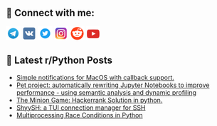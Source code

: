 ## 🔎 Connect with me:
[<img src="https://github.com/bullbesh/bullbesh/blob/main/images/Telegram.png" width="32" height="32" />](https://t.me/bullbesh)
[<img src="https://github.com/bullbesh/bullbesh/blob/main/images/VK.png" width="32" height="32" />](https://vk.com/bullbesh)
[<img src="https://github.com/bullbesh/bullbesh/blob/main/images/Twitter.png" width="32" height="32" />](https://twitter.com/bullbesh1)
[<img src="https://github.com/bullbesh/bullbesh/blob/main/images/Instagram.png" width="32" height="32" />](https://www.instagram.com/bullbesh)
[<img src="https://github.com/bullbesh/bullbesh/blob/main/images/Reddit.png" width="32" height="32" />](https://www.reddit.com/user/bullbesh)
[<img src="https://github.com/bullbesh/bullbesh/blob/main/images/YouTube.png" width="32" height="32" />](https://www.youtube.com/channel/UCtfjRs6uzgq5mfm8S06WTcg)

## 📕 Latest r/Python Posts
<!-- BLOG-POST-LIST:START -->
- [Simple notifications for MacOS with callback support.](https://www.reddit.com/r/Python/comments/yygbfq/simple_notifications_for_macos_with_callback/)
- [Pet project: automatically rewriting Jupyter Notebooks to improve performance - using semantic analysis and dynamic profiling](https://www.reddit.com/r/Python/comments/yyfa33/pet_project_automatically_rewriting_jupyter/)
- [The Minion Game: Hackerrank Solution in python.](https://www.reddit.com/r/Python/comments/yyesa9/the_minion_game_hackerrank_solution_in_python/)
- [ShyySH: a TUI connection manager for SSH](https://www.reddit.com/r/Python/comments/yybwff/shyysh_a_tui_connection_manager_for_ssh/)
- [Multiprocessing Race Conditions in Python](https://www.reddit.com/r/Python/comments/yy3n40/multiprocessing_race_conditions_in_python/)
<!-- BLOG-POST-LIST:END -->
